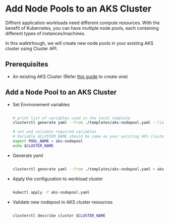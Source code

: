 # Add Node Pools to an AKS Cluster

Diffrent application workloads need different compute resources. With the benefit of Kubernetes, you can have multiple node pools, each containing different types of instances/machines.

In this walktrhough, we will create new node pools in your existing AKS cluster using Cluster API.

## Prerequisites

- An existing AKS Cluster (Refer [this guide](./1-managed-aks-cluster.md) to create one)

## Add a Node Pool to an AKS Cluster

- Set Environement variables

   ```bash

   # print list of variables used in the local template
   clusterctl generate yaml --from ./templates/aks-nodepool.yaml --list-variables

   # set and validate required variables
   # Variable $CLUSTER_NAME should be same as your existing AKS cluster name
   export POOL_NAME = aks-nodepool
   echo $CLUSTER_NAME

   ```

- Generate yaml

  ```bash

  clusterctl generate yaml --from ./templates/aks-nodepool.yaml > aks-nodepool.yaml

  ```

- Apply the configuration to workload cluster

  ```bash

  kubectl apply -f aks-nodepool.yaml

  ```

- Validate new nodepool in AKS cluster resources

  ```bash

  clusterctl describe cluster $CLUSTER_NAME
  
  ```
